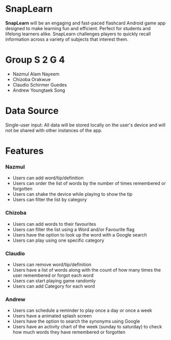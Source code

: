 # SnapLearn

**SnapLearn** will be an engaging and fast-paced flashcard Android game app designed to make learning fun and efficient. Perfect for students and lifelong learners alike. SnapLearn challenges players to quickly recall information across a variety of subjects that interest them.


# Group S 2 G 4   

- Nazmul Alam Nayeem
- Chizoba Orakwue
- Claudio Schirmer Guedes
- Andrew Youngtaek Song


# Data Source
Single-user input: All data will be stored locally on the user's device and will not be shared with other instances of the app.


# Features

### Nazmul 
- Users can add word/tip/definition
- Users can order the list of words by the number of times remembered or forgotten
- Users can shake the device while playing to show the tip
- Users can filter the list by category

### Chizoba
- Users can add words to their favourites
- Users can filter the list using a Word and/or Favourite flag
- Users have the option to look up the word with a Google search
- Users can play using one specific category

### Claudio
- Users can remove word/tip/definition
- Users have a list of words along with the count of how many times the user remembered or forgot each word
- Users can start playing game randomly
- Users can add Category for each word

### Andrew
- Users can schedule a reminder to play once a day or once a week 
- Users have a animated splash screen
- Users have the option to search the synonyms using Google
- Users have an activity chart of the week (sunday to saturday) to check how much words they have remembered or forgotten
